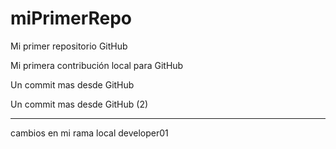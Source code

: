# miPrimerRepo
Mi primer repositorio GitHub

Mi primera contribución local para GitHub

Un commit mas desde GitHub

Un commit mas desde GitHub (2)

-----------------------
cambios en mi rama local developer01